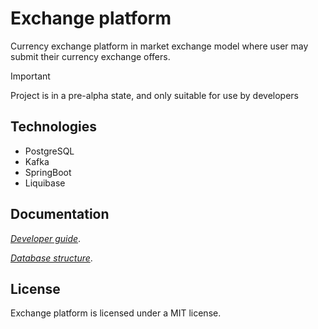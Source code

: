 # Exchange platform

Currency exchange platform in market exchange model where user may submit their currency exchange
offers.

> [!IMPORTANT]
> Project is in a pre-alpha state, and only suitable for use by developers
>
>

## Technologies

* PostgreSQL
* Kafka
* SpringBoot
* Liquibase

## Documentation

*[Developer guide](/docs/developer-guide.md)*.

*[Database structure](/docs/database.md)*.

## License

Exchange platform is licensed under a MIT license.